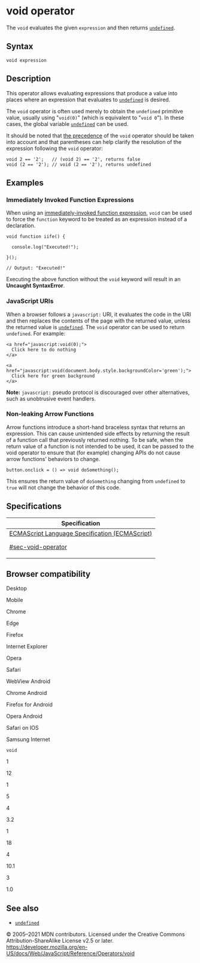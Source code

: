 # void operator

The `void` evaluates the given `expression` and then returns [`undefined`](../global_objects/undefined).

## Syntax

    void expression

## Description

This operator allows evaluating expressions that produce a value into places where an expression that evaluates to [`undefined`](../global_objects/undefined) is desired.

The `void` operator is often used merely to obtain the `undefined` primitive value, usually using "`void(0)`" (which is equivalent to "`void 0`"). In these cases, the global variable [`undefined`](../global_objects/undefined) can be used.

It should be noted that [the precedence](operator_precedence) of the `void` operator should be taken into account and that parentheses can help clarify the resolution of the expression following the `void` operator:

    void 2 == '2';   // (void 2) == '2', returns false
    void (2 == '2'); // void (2 == '2'), returns undefined

## Examples

### Immediately Invoked Function Expressions

When using an [immediately-invoked function expression](https://developer.mozilla.org/en-US/docs/Glossary/IIFE), `void` can be used to force the `function` keyword to be treated as an expression instead of a declaration.

    void function iife() {

      console.log("Executed!");

    }();

    // Output: "Executed!"

Executing the above function without the `void` keyword will result in an **Uncaught SyntaxError**.

### JavaScript URIs

When a browser follows a `javascript:` URI, it evaluates the code in the URI and then replaces the contents of the page with the returned value, unless the returned value is [`undefined`](../global_objects/undefined). The `void` operator can be used to return `undefined`. For example:

    <a href="javascript:void(0);">
      Click here to do nothing
    </a>

    <a href="javascript:void(document.body.style.backgroundColor='green');">
      Click here for green background
    </a>

**Note:** `javascript:` pseudo protocol is discouraged over other alternatives, such as unobtrusive event handlers.

### Non-leaking Arrow Functions

Arrow functions introduce a short-hand braceless syntax that returns an expression. This can cause unintended side effects by returning the result of a function call that previously returned nothing. To be safe, when the return value of a function is not intended to be used, it can be passed to the void operator to ensure that (for example) changing APIs do not cause arrow functions' behaviors to change.

    button.onclick = () => void doSomething();

This ensures the return value of `doSomething` changing from `undefined` to `true` will not change the behavior of this code.

## Specifications

<table>
<thead>
<tr class="header">
<th>Specification</th>
</tr>
</thead>
<tbody>
<tr class="odd">
<td>
<a href="https://tc39.es/ecma262/#sec-void-operator">ECMAScript Language Specification (ECMAScript)
<br/>

<span class="small">#sec-void-operator</span>
</a>
</td>
</tr>
</tbody>
</table>

## Browser compatibility

Desktop

Mobile

Chrome

Edge

Firefox

Internet Explorer

Opera

Safari

WebView Android

Chrome Android

Firefox for Android

Opera Android

Safari on IOS

Samsung Internet

`void`

1

12

1

5

4

3.2

1

18

4

10.1

3

1.0

## See also

-   [`undefined`](../global_objects/undefined)

© 2005–2021 MDN contributors.
Licensed under the Creative Commons Attribution-ShareAlike License v2.5 or later.
<a href="https://developer.mozilla.org/en-US/docs/Web/JavaScript/Reference/Operators/void" class="_attribution-link">https://developer.mozilla.org/en-US/docs/Web/JavaScript/Reference/Operators/void</a>
